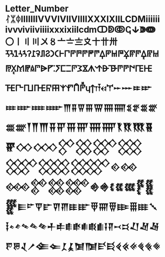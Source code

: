 # Letter_Number ᛮᛯᛰⅠⅡⅢⅣⅤⅥⅦⅧⅨⅩⅪⅫⅬⅭⅮⅯⅰⅱⅲⅳⅴⅵⅶⅷⅸⅹⅺⅻⅼⅽⅾⅿↀↁↂↅↆↇↈ〇〡〢〣〤〥〦〧〨〩〸〹〺ꛦꛧꛨꛩꛪꛫꛬꛭꛮꛯ𐅀𐅁𐅂𐅃𐅄𐅅𐅆𐅇𐅈𐅉𐅊𐅋𐅌𐅍𐅎𐅏𐅐𐅑𐅒𐅓𐅔𐅕𐅖𐅗𐅘𐅙𐅚𐅛𐅜𐅝𐅞𐅟𐅠𐅡𐅢𐅣𐅤𐅥𐅦𐅧𐅨𐅩𐅪𐅫𐅬𐅭𐅮𐅯𐅰𐅱𐅲𐅳𐅴𐍁𐍊𐏑𐏒𐏓𐏔𐏕𒐀𒐁𒐂𒐃𒐄𒐅𒐆𒐇𒐈𒐉𒐊𒐋𒐌𒐍𒐎𒐏𒐐𒐑𒐒𒐓𒐔𒐕𒐖𒐗𒐘𒐙𒐚𒐛𒐜𒐝𒐞𒐟𒐠𒐡𒐢𒐣𒐤𒐥𒐦𒐧𒐨𒐩𒐪𒐫𒐬𒐭𒐮𒐯𒐰𒐱𒐲𒐳𒐴𒐵𒐶𒐷𒐸𒐹𒐺𒐻𒐼𒐽𒐾𒐿𒑀𒑁𒑂𒑃𒑄𒑅𒑆𒑇𒑈𒑉𒑊𒑋𒑌𒑍𒑎𒑏𒑐𒑑𒑒𒑓𒑔𒑕𒑖𒑗𒑘𒑙𒑚𒑛𒑜𒑝𒑞𒑟𒑠𒑡𒑢𒑣𒑤𒑥𒑦𒑧𒑨𒑩𒑪𒑫𒑬𒑭𒑮
